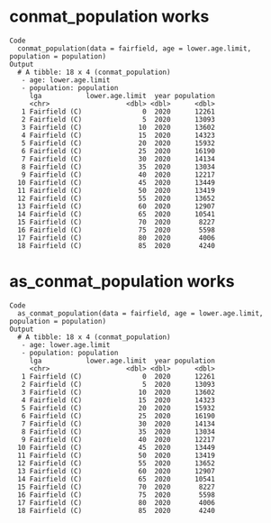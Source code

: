 # conmat_population works

    Code
      conmat_population(data = fairfield, age = lower.age.limit, population = population)
    Output
      # A tibble: 18 x 4 (conmat_population)
       - age: lower.age.limit
       - population: population
         lga           lower.age.limit  year population
         <chr>                   <dbl> <dbl>      <dbl>
       1 Fairfield (C)               0  2020      12261
       2 Fairfield (C)               5  2020      13093
       3 Fairfield (C)              10  2020      13602
       4 Fairfield (C)              15  2020      14323
       5 Fairfield (C)              20  2020      15932
       6 Fairfield (C)              25  2020      16190
       7 Fairfield (C)              30  2020      14134
       8 Fairfield (C)              35  2020      13034
       9 Fairfield (C)              40  2020      12217
      10 Fairfield (C)              45  2020      13449
      11 Fairfield (C)              50  2020      13419
      12 Fairfield (C)              55  2020      13652
      13 Fairfield (C)              60  2020      12907
      14 Fairfield (C)              65  2020      10541
      15 Fairfield (C)              70  2020       8227
      16 Fairfield (C)              75  2020       5598
      17 Fairfield (C)              80  2020       4006
      18 Fairfield (C)              85  2020       4240

# as_conmat_population works

    Code
      as_conmat_population(data = fairfield, age = lower.age.limit, population = population)
    Output
      # A tibble: 18 x 4 (conmat_population)
       - age: lower.age.limit
       - population: population
         lga           lower.age.limit  year population
         <chr>                   <dbl> <dbl>      <dbl>
       1 Fairfield (C)               0  2020      12261
       2 Fairfield (C)               5  2020      13093
       3 Fairfield (C)              10  2020      13602
       4 Fairfield (C)              15  2020      14323
       5 Fairfield (C)              20  2020      15932
       6 Fairfield (C)              25  2020      16190
       7 Fairfield (C)              30  2020      14134
       8 Fairfield (C)              35  2020      13034
       9 Fairfield (C)              40  2020      12217
      10 Fairfield (C)              45  2020      13449
      11 Fairfield (C)              50  2020      13419
      12 Fairfield (C)              55  2020      13652
      13 Fairfield (C)              60  2020      12907
      14 Fairfield (C)              65  2020      10541
      15 Fairfield (C)              70  2020       8227
      16 Fairfield (C)              75  2020       5598
      17 Fairfield (C)              80  2020       4006
      18 Fairfield (C)              85  2020       4240

